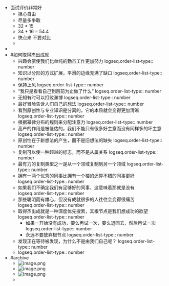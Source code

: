 - 面试评价非常好
	- 担心自由
	- 尽量多争取
	- 32 * 15
	- 34 * 16 = 54.4
	- 快点来 不要对比
	-
-
- #如何取得杰出成就
	- 兴趣会驱使我们比单纯的勤奋工作更加努力
	  logseq.order-list-type:: number
	- 知识以分形的方式扩展，平滑的边缘充满了缺口
	  logseq.order-list-type:: number
	- 保持上风
	  logseq.order-list-type:: number
	- “我只是看看自己到目前为止做了什么”
	  logseq.order-list-type:: number
	- 无知有时可以打败渊博
	  logseq.order-list-type:: number
	- 最好冒险告诉人们自己的想法
	  logseq.order-list-type:: number
	- 看到原创性与专业知识是分离的，它的本质就会变得更加清晰
	  logseq.order-list-type:: number
	- 根据幂律分布的规则来分配注意力
	  logseq.order-list-type:: number
	- 高产的作用是被低估的，我们不能只有很多好主意而没有同样多的坏主意
	  logseq.order-list-type:: number
	- 原创性在于新想法的产生，而不是旧想法的缺失
	  logseq.order-list-type:: number
	- 复制可以使一种超越的标志，而不是从属关系
	  logseq.order-list-type:: number
	- 最有力的复制类型之一是从一个领域复制到另一个领域
	  logseq.order-list-type:: number
	- 拥有一两个优秀的同事比拥有一个楼的还算不错的同事更好
	  logseq.order-list-type:: number
	- 如果我们不确定我们有足够好的同事，这意味着那就是没有
	  logseq.order-list-type:: number
	- 那些聪明而有雄心，但没有成就很多的人往往会变得很痛苦
	  logseq.order-list-type:: number
	- 取得杰出成就是一种深度优先搜索，其根节点是我们想成功的欲望
	  logseq.order-list-type:: number
		- 如果一开始没有成功，要么再试一次，要么退回去，然后再试一次
		  logseq.order-list-type:: number
		- 永远不要放弃根节点
		  logseq.order-list-type:: number
	- 发现正在等待被发现，为什么不是由我们自己呢？
	  logseq.order-list-type:: number
	- logseq.order-list-type:: number
- #archive
	- ![image.png](../assets/image_1695809116811_0.png)
	- ![image.png](../assets/image_1695809125449_0.png)
	- ![image.png](../assets/image_1695809129907_0.png)
	-